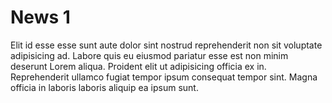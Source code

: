 # News 1

Elit id esse esse sunt aute dolor sint nostrud reprehenderit non sit voluptate adipisicing ad. Labore quis eu eiusmod pariatur esse est non minim deserunt Lorem aliqua. Proident elit ut adipisicing officia ex in. Reprehenderit ullamco fugiat tempor ipsum consequat tempor sint. Magna officia in laboris laboris aliquip ea ipsum sunt.
